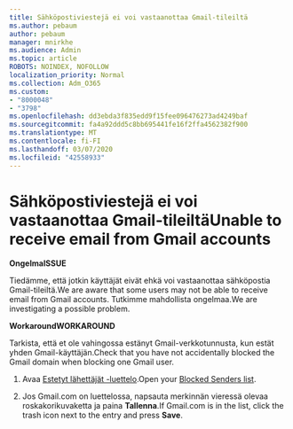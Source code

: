```yaml
---
title: Sähköpostiviestejä ei voi vastaanottaa Gmail-tileiltä
ms.author: pebaum
author: pebaum
manager: mnirkhe
ms.audience: Admin
ms.topic: article
ROBOTS: NOINDEX, NOFOLLOW
localization_priority: Normal
ms.collection: Adm_O365
ms.custom:
- "8000048"
- "3798"
ms.openlocfilehash: dd3ebda3f835edd9f15fee096476273ad4249baf
ms.sourcegitcommit: fa4a92ddd5c8bb695441fe16f2ffa4562382f900
ms.translationtype: MT
ms.contentlocale: fi-FI
ms.lasthandoff: 03/07/2020
ms.locfileid: "42558933"
---
```

# <a name="unable-to-receive-email-from-gmail-accounts"></a><span data-ttu-id="406bf-102">Sähköpostiviestejä ei voi vastaanottaa Gmail-tileiltä</span><span class="sxs-lookup"><span data-stu-id="406bf-102">Unable to receive email from Gmail accounts</span></span>

<span data-ttu-id="406bf-103">**Ongelma**</span><span class="sxs-lookup"><span data-stu-id="406bf-103">**ISSUE**</span></span>

<span data-ttu-id="406bf-104">Tiedämme, että jotkin käyttäjät eivät ehkä voi vastaanottaa sähköpostia Gmail-tileiltä.</span><span class="sxs-lookup"><span data-stu-id="406bf-104">We are aware that some users may not be able to receive email from Gmail accounts.</span></span> <span data-ttu-id="406bf-105">Tutkimme mahdollista ongelmaa.</span><span class="sxs-lookup"><span data-stu-id="406bf-105">We are investigating a possible problem.</span></span>

<span data-ttu-id="406bf-106">**Workaround**</span><span class="sxs-lookup"><span data-stu-id="406bf-106">**WORKAROUND**</span></span>

<span data-ttu-id="406bf-107">Tarkista, että et ole vahingossa estänyt Gmail-verkkotunnusta, kun estät yhden Gmail-käyttäjän.</span><span class="sxs-lookup"><span data-stu-id="406bf-107">Check that you have not accidentally blocked the Gmail domain when blocking one Gmail user.</span></span>

1. <span data-ttu-id="406bf-108">Avaa [Estetyt lähettäjät -luettelo](https://go.microsoft.com/fwlink/?linkid=2121010).</span><span class="sxs-lookup"><span data-stu-id="406bf-108">Open your [Blocked Senders list](https://go.microsoft.com/fwlink/?linkid=2121010).</span></span>

2. <span data-ttu-id="406bf-109">Jos Gmail.com on luettelossa, napsauta merkinnän vieressä olevaa roskakorikuvaketta ja paina **Tallenna**.</span><span class="sxs-lookup"><span data-stu-id="406bf-109">If Gmail.com is in the list, click the trash icon next to the entry and press **Save**.</span></span>
